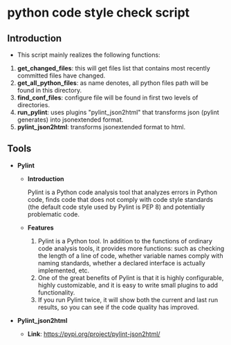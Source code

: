 # python code style check script
## Introduction
- This script mainly realizes the following functions:
1. **get_changed_files**: this will get files list that contains most recently committed files have changed.
2. **get_all_python_files**: as name denotes, all python files path will be found in this directory.
3. **find_conf_files**: configure file will be found in first two levels of directories.
4. **run_pylint**: uses plugins "pylint_json2html" that transforms json (pylint generates) into jsonextended format.
5. **pylint_json2html**: transforms jsonextended format to html.

## Tools
- **Pylint**
  - **Introduction**
    
    Pylint is a Python code analysis tool that analyzes errors in Python code, finds code that does not comply with code style standards (the default code style used by Pylint is PEP 8) and potentially problematic code.
  - **Features**
    1. Pylint is a Python tool. In addition to the functions of ordinary code analysis tools, it provides more functions: such as checking the length of a line of code, whether variable names comply with naming standards, whether a declared interface is actually implemented, etc.
    2. One of the great benefits of Pylint is that it is highly configurable, highly customizable, and it is easy to write small plugins to add functionality.
    3. If you run Pylint twice, it will show both the current and last run results, so you can see if the code quality has improved.
      
- **Pylint_json2html**
  - **Link**: https://pypi.org/project/pylint-json2html/
 
